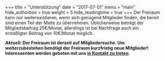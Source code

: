 +++
title = "Unterstützung"
date = "2017-07-01"
menu = "main"
hide_authorbox = true
weight = 5
hide_readingtime = true
+++
Der Freiraum kann nur weiterexistieren, wenn sich genügend Mitglieder finden, die bereit sind einen Teil der Miete zu übernehmen. Üblicherweise beträgt der Mitgliedsbeitrag 25€/Monat, allerdings ist bei Nachfrage auch ein ermäßigter Beitrag von 10€/Monat möglich.

**_Aktuell_: Der Freiraum ist derzeit auf Mitgliedersuche. Um weiterzubestehen benötigt der Freiraum kurzfristig neue Mitglieder!  Interessenten werden gebeten mit uns [in Kontakt zu
treten](http://frrm.leinno.com/?page_id=7).**
